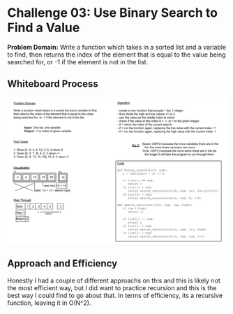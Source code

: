 # Challenge 03: Use Binary Search to Find a Value

**Problem Domain:** Write a function which takes in a sorted list and a variable to find, then returns the index of the element that is equal to the value being searched for, or -1 if the element is not in the list.

## Whiteboard Process

![whiteboard](./array-binary-search.jpg)

## Approach and Efficiency

Honestly I had a couple of different approachs on this and this is likely not the most efficient way, but I did want to practice recursion and this is the best way I could find to go about that. In terms of efficiency, its a recursive function, leaving it in O(N^2).
